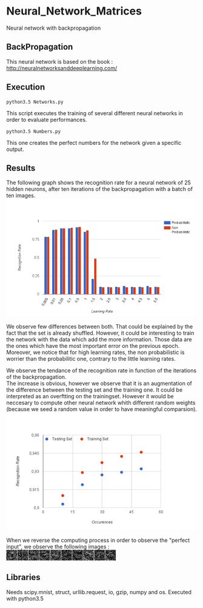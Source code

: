 # Neural_Network_Matrices
Neural network with backpropagation

## BackPropagation
This neural network is based on the book : http://neuralnetworksanddeeplearning.com/

## Execution
```
python3.5 Networks.py
```
This script executes the training of several different neural networks in order to evaluate performances.  

```
python3.5 Numbers.py
```
This one creates the perfect numbers for the network given a specific output.


## Results
The following graph shows the recognition rate for a neural network of 25 hidden neurons, after ten iterations of the backpropagation with a batch of ten images.  
![ResultLearningRate](https://raw.githubusercontent.com/Jeanselme/Neural_Network_Matrices/master/Images/Recognition-LearningRate.png)

We observe few differences between both. That could be explained by the fact that the set is already shuffled. However, it could be interesting to train the network with the data which add the more information. Those data are the ones which have the most important error on the previous epoch.  
Moreover, we notice that for high learning rates, the non probabilistic is worrier than the probabilitic one, contrary to the little learning rates.  

We observe the tendance of the recognition rate in function of the iterations of the backpropagation.  
The increase is obvious, however we observe that it is an augmentation of the difference between the testing set and the training one.
It could be interpreted as an overftting on the trainingset. However it would be neccesary to compute other neural network whith different random weights (because we seed a random value in order to have meaningful comparsion).
![ResultOccurences](https://raw.githubusercontent.com/Jeanselme/Neural_Network_Matrices/master/Images/Recognition-Occurences.png)

When we reverse the computing process in order to observe the "perfect input", we observe the following images :  
![ResultNumbers](https://raw.githubusercontent.com/Jeanselme/Neural_Network_Matrices/master/Images/Numbers.png)

## Libraries
Needs scipy.mnist, struct, urllib.request, io, gzip, numpy and os. Executed with python3.5
